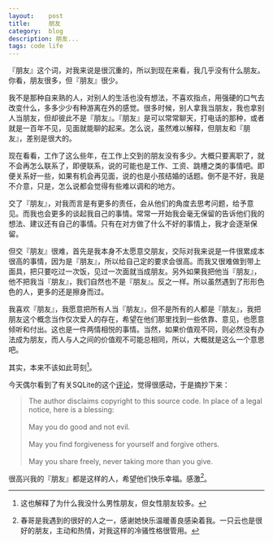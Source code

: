 ```yaml
---
layout:    post
title:     朋友
category:  blog
description: 朋友...
tags: code life
---
```

『朋友』这个词，对我来说是很沉重的，所以到现在来看，我几乎没有什么朋友。你看，朋友很多，但『朋友』很少。

我不是那种自来熟的人，对别人的生活也没有想法，不喜欢指点，用强硬的口气去改变什么，多多少少有种游离在外的感觉。很多时候，别人拿我当朋友，我也拿别人当朋友，但却彼此不是『朋友』。『朋友』是可以常常聊天，打电话的那种，或者就是一百年不见，见面就能聊的起来。怎么说，虽然难以解释，但朋友和『朋友』，差别是很大的。

现在看看，工作了这么些年，在工作上交到的朋友没有多少。大概只要离职了，就不会再怎么联系了，即便联系，说的可能也是工作、工资、跳槽之类的事情吧。即便关系好一些，如果有机会再见面，说的也是小孩结婚的话题。倒不是不好，我是不介意，只是，怎么说都会觉得有些难以调和的地方。

交了『朋友』，对我而言是有更多的责任，会从他们的角度去思考问题，给予意见。而我也会更多的谈起我自己的事情。常常一开始我会毫无保留的告诉他们我的想法、建议还有自己的事情。只有在对方做了什么不好的事情上，我才会逐渐保留。

但交『朋友』很难，首先是我本身不太愿意交朋友，交际对我来说是一件很累成本很高的事情，因为是『朋友』，所以给自己定的要求会很高。而我又很难做到带上面具，把只要吃过一次饭，见过一次面就当成朋友。另外如果我把他当『朋友』，他不把我当『朋友』，我们自然也不是『朋友』。反之一样。所以虽然遇到了形形色色的人，更多的还是擦身而过。

我喜欢『朋友』，我愿意把所有人当『朋友』，但不是所有的人都是『朋友』，我把朋友这个概念当作仅次爱人的存在，希望在他们那里找到一些依靠、意见，也愿意倾听和付出。这也是一件两情相悦的事情。当然，如果价值观不同，则必然没有办法成为朋友，而人与人之间的价值观不可能总相同，所以，大概就是这么一个意思吧。

其实，本来不该如此苛刻[^1]。

今天偶尔看到了有关SQLite的这个[评论](http://book.douban.com/review/4244989/)，觉得很感动，于是摘抄下来：

> The author disclaims copyright to this source code. In place of a legal notice, here is a blessing: <br><br>
  May you do good and not evil.   <br><br>
  May you find forgiveness for yourself and forgive others. <br><br>
  May you share freely, never taking more than you give. 

很高兴我的『朋友』都是这样的人，希望他们快乐幸福。感激[^2]。

[^1]: 这也解释了为什么我没什么男性朋友，但女性朋友较多。

[^2]: 春哥是我遇到的很好的人之一，感谢她快乐温暖善良感染着我。一只云也是很好的朋友，主动和热情，对我这样的冷骚性格很管用。